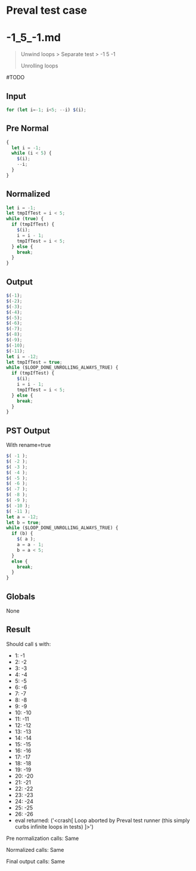 # Preval test case

# -1_5_-1.md

> Unwind loops > Separate test > -1 5 -1
>
> Unrolling loops

#TODO

## Input

`````js filename=intro
for (let i=-1; i<5; --i) $(i);
`````

## Pre Normal

`````js filename=intro
{
  let i = -1;
  while (i < 5) {
    $(i);
    --i;
  }
}
`````

## Normalized

`````js filename=intro
let i = -1;
let tmpIfTest = i < 5;
while (true) {
  if (tmpIfTest) {
    $(i);
    i = i - 1;
    tmpIfTest = i < 5;
  } else {
    break;
  }
}
`````

## Output

`````js filename=intro
$(-1);
$(-2);
$(-3);
$(-4);
$(-5);
$(-6);
$(-7);
$(-8);
$(-9);
$(-10);
$(-11);
let i = -12;
let tmpIfTest = true;
while ($LOOP_DONE_UNROLLING_ALWAYS_TRUE) {
  if (tmpIfTest) {
    $(i);
    i = i - 1;
    tmpIfTest = i < 5;
  } else {
    break;
  }
}
`````

## PST Output

With rename=true

`````js filename=intro
$( -1 );
$( -2 );
$( -3 );
$( -4 );
$( -5 );
$( -6 );
$( -7 );
$( -8 );
$( -9 );
$( -10 );
$( -11 );
let a = -12;
let b = true;
while ($LOOP_DONE_UNROLLING_ALWAYS_TRUE) {
  if (b) {
    $( a );
    a = a - 1;
    b = a < 5;
  }
  else {
    break;
  }
}
`````

## Globals

None

## Result

Should call `$` with:
 - 1: -1
 - 2: -2
 - 3: -3
 - 4: -4
 - 5: -5
 - 6: -6
 - 7: -7
 - 8: -8
 - 9: -9
 - 10: -10
 - 11: -11
 - 12: -12
 - 13: -13
 - 14: -14
 - 15: -15
 - 16: -16
 - 17: -17
 - 18: -18
 - 19: -19
 - 20: -20
 - 21: -21
 - 22: -22
 - 23: -23
 - 24: -24
 - 25: -25
 - 26: -26
 - eval returned: ('<crash[ Loop aborted by Preval test runner (this simply curbs infinite loops in tests) ]>')

Pre normalization calls: Same

Normalized calls: Same

Final output calls: Same
